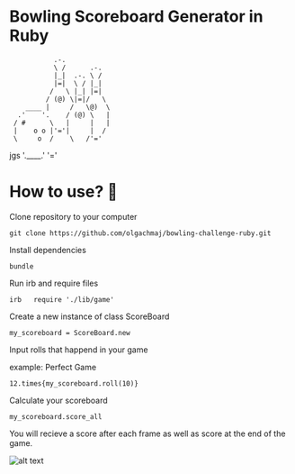 Bowling Scoreboard Generator in Ruby
=================



               .-.
               \ /      .-.
               |_|  .-. \ /
               |=|  \ / |_|
              /   \ |_| |=|
             / (@) \|=|/   \
        ____ |     /   \@)  \
      .'    '.    / (@) \   |
     / #      \   |     |   |
     |    o o |'='|     |  /
     \     o  /    \   /'='
 jgs  '.____.'      '='





# How to use? :bowling:

Clone repository to your computer  

``git clone https://github.com/olgachmaj/bowling-challenge-ruby.git ``  

Install dependencies

`` bundle ``  

Run irb and require files

``irb  
  require './lib/game' ``  
 
Create a new instance of class ScoreBoard

``my_scoreboard = ScoreBoard.new ``  

Input rolls that happend in your game 

example: Perfect Game

`` 12.times{my_scoreboard.roll(10)} ``  

Calculate your scoreboard

``my_scoreboard.score_all ``

You will recieve a score after each frame as well as score at the end of the game. 

![alt text](https://github.com/olgachmaj/bowling-challenge-ruby/blob/main/images/m03x2E.png)
  
